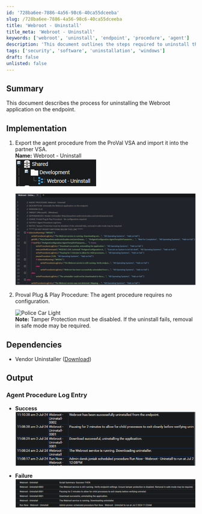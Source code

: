 ```yaml
---
id: '728ba6ee-7886-4a56-98c6-40ca55dceeba'
slug: /728ba6ee-7886-4a56-98c6-40ca55dceeba
title: 'Webroot - Uninstall'
title_meta: 'Webroot - Uninstall'
keywords: ['webroot', 'uninstall', 'endpoint', 'procedure', 'agent']
description: 'This document outlines the steps required to uninstall the Webroot application from endpoints using Kaseya VSA. It includes implementation details, required dependencies, and expected output logs for both successful and failed uninstallation attempts.'
tags: ['security', 'software', 'uninstallation', 'windows']
draft: false
unlisted: false
---
```


## Summary

This document describes the process for uninstalling the Webroot application on the endpoint.

## Implementation

1. Export the agent procedure from the ProVal VSA and import it into the partner VSA.  
   **Name:** Webroot - Uninstall  
   ![Webroot Uninstall](../../../static/img/Webroot---Uninstall/image_1.png)  

   ![Image](../../../static/img/Webroot---Uninstall/image_2.png)  

2. Proval Plug & Play Procedure: The agent procedure requires no configuration.

   ![Police Car Light](https://c.tenor.com/8vSJsVW-1pQAAAAj/police-car-light-joypixels.gif)  
   **Note:** Tamper Protection must be disabled. If the uninstall fails, removal in safe mode may be required.

## Dependencies

- Vendor Uninstaller ([Download](http://anywhere.webrootcloudav.com/zerol/wsasme.msi))

## Output

### Agent Procedure Log Entry

- **Success**  
  ![Success Log](../../../static/img/Webroot---Uninstall/image_3.png)  

- **Failure**  
  ![Failure Log](../../../static/img/Webroot---Uninstall/image_4.png)  


